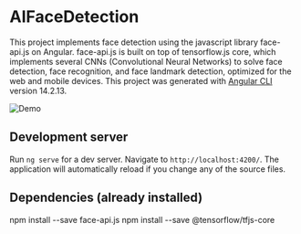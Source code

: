# AIFaceDetection

This project implements face detection using the javascript library face-api.js on Angular. face-api.js is built on top of tensorflow.js core, which implements several CNNs (Convolutional Neural Networks) to solve face detection, face recognition, and face landmark detection, optimized for the web and mobile devices.
This project was generated with [Angular CLI](https://github.com/angular/angular-cli) version 14.2.13.

![Demo](https://miro.medium.com/v2/resize:fit:1320/1*GcYHgU6xwcPFwmjgJ0zvIA.gif)

## Development server

Run `ng serve` for a dev server. Navigate to `http://localhost:4200/`. The application will automatically reload if you change any of the source files.

## Dependencies (already installed)

npm install --save face-api.js
npm install --save @tensorflow/tfjs-core
